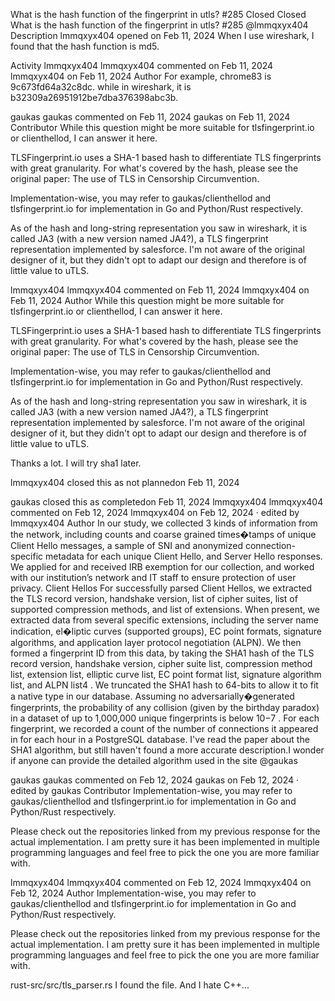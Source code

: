 What is the hash function of the fingerprint in utls? #285
Closed
Closed
What is the hash function of the fingerprint in utls?
#285
@lmmqxyx404
Description
lmmqxyx404
opened on Feb 11, 2024
When I use wireshark, I found that the hash function is md5.

Activity
lmmqxyx404
lmmqxyx404 commented on Feb 11, 2024
lmmqxyx404
on Feb 11, 2024
Author
For example, chrome83 is 9c673fd64a32c8dc.
while in wireshark, it is b32309a26951912be7dba376398abc3b.

gaukas
gaukas commented on Feb 11, 2024
gaukas
on Feb 11, 2024
Contributor
While this question might be more suitable for tlsfingerprint.io or clienthellod, I can answer it here.

TLSFingerprint.io uses a SHA-1 based hash to differentiate TLS fingerprints with great granularity. For what's covered by the hash, please see the original paper: The use of TLS in Censorship Circumvention.

Implementation-wise, you may refer to gaukas/clienthellod and tlsfingerprint.io for implementation in Go and Python/Rust respectively.

As of the hash and long-string representation you saw in wireshark, it is called JA3 (with a new version named JA4?), a TLS fingerprint representation implemented by salesforce. I'm not aware of the original designer of it, but they didn't opt to adapt our design and therefore is of little value to uTLS.

lmmqxyx404
lmmqxyx404 commented on Feb 11, 2024
lmmqxyx404
on Feb 11, 2024
Author
While this question might be more suitable for tlsfingerprint.io or clienthellod, I can answer it here.

TLSFingerprint.io uses a SHA-1 based hash to differentiate TLS fingerprints with great granularity. For what's covered by the hash, please see the original paper: The use of TLS in Censorship Circumvention.

Implementation-wise, you may refer to gaukas/clienthellod and tlsfingerprint.io for implementation in Go and Python/Rust respectively.

As of the hash and long-string representation you saw in wireshark, it is called JA3 (with a new version named JA4?), a TLS fingerprint representation implemented by salesforce. I'm not aware of the original designer of it, but they didn't opt to adapt our design and therefore is of little value to uTLS.

Thanks a lot. I will try sha1 later.


lmmqxyx404
closed this as not plannedon Feb 11, 2024

gaukas
closed this as completedon Feb 11, 2024
lmmqxyx404
lmmqxyx404 commented on Feb 12, 2024
lmmqxyx404
on Feb 12, 2024 · edited by lmmqxyx404
Author
In our study, we collected 3 kinds of information from
the network, including counts and coarse grained times�tamps of unique Client Hello messages, a sample of SNI
and anonymized connection-specific metadata for each unique
Client Hello, and Server Hello responses. We applied for and
received IRB exemption for our collection, and worked with
our institution’s network and IT staff to ensure protection of
user privacy.
Client Hellos For successfully parsed Client Hellos, we
extracted the TLS record version, handshake version, list of
cipher suites, list of supported compression methods, and list
of extensions. When present, we extracted data from several
specific extensions, including the server name indication, el�liptic curves (supported groups), EC point formats, signature
algorithms, and application layer protocol negotiation (ALPN).
We then formed a fingerprint ID from this data, by taking
the SHA1 hash of the TLS record version, handshake version,
cipher suite list, compression method list, extension list, elliptic
curve list, EC point format list, signature algorithm list, and
ALPN list4
. We truncated the SHA1 hash to 64-bits to allow it
to fit a native type in our database. Assuming no adversarially�generated fingerprints, the probability of any collision (given
by the birthday paradox) in a dataset of up to 1,000,000 unique
fingerprints is below 10−7
. For each fingerprint, we recorded
a count of the number of connections it appeared in for each
hour in a PostgreSQL database.
I've read the paper about the SHA1 algorithm, but still haven't found a more accurate description.I wonder if anyone can provide the detailed algorithm used in the site
@gaukas

gaukas
gaukas commented on Feb 12, 2024
gaukas
on Feb 12, 2024 · edited by gaukas
Contributor
Implementation-wise, you may refer to gaukas/clienthellod and tlsfingerprint.io for implementation in Go and Python/Rust respectively.

Please check out the repositories linked from my previous response for the actual implementation. I am pretty sure it has been implemented in multiple programming languages and feel free to pick the one you are more familiar with.

lmmqxyx404
lmmqxyx404 commented on Feb 12, 2024
lmmqxyx404
on Feb 12, 2024
Author
Implementation-wise, you may refer to gaukas/clienthellod and tlsfingerprint.io for implementation in Go and Python/Rust respectively.

Please check out the repositories linked from my previous response for the actual implementation. I am pretty sure it has been implemented in multiple programming languages and feel free to pick the one you are more familiar with.

rust-src/src/tls_parser.rs
I found the file.
And I hate C++...